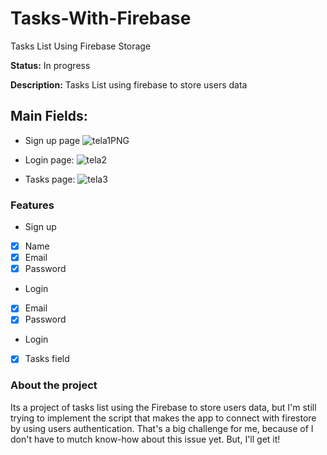 # Tasks-With-Firebase
Tasks List Using Firebase Storage
<p><strong>Status:</strong> In progress</>
<p><strong>Description:</strong> Tasks List using firebase to store users data</>

## Main Fields:
+ Sign up page
![tela1PNG](https://user-images.githubusercontent.com/108962578/229967089-d1868716-f13b-4128-84d0-00f277c69708.PNG)

+ Login page:
![tela2](https://user-images.githubusercontent.com/108962578/229967360-a99a11dc-cd68-45ad-8865-4eb546c5b4c2.PNG)

+ Tasks page:
![tela3](https://user-images.githubusercontent.com/108962578/229967614-96598307-8fbc-404d-9027-325b3bccecc2.PNG)

### Features
+ Sign up                 
- [X] Name
- [X] Email
- [X] Password

+ Login
- [X] Email
- [X] Password

+ Login
- [X] Tasks field

### About the project
Its a project of tasks list using the Firebase to store users data, but I'm still trying to implement the script that makes the app to connect with firestore by using users authentication. That's a big challenge for me, because of I don't have to mutch know-how about this issue yet. But, I'll get it!
